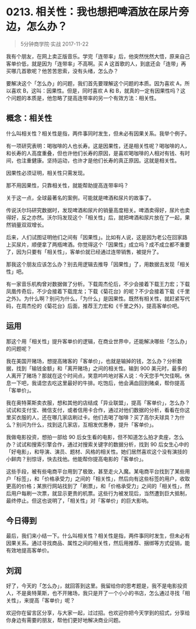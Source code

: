 # 0213. 相关性：我也想把啤酒放在尿片旁边，怎么办？
> 5分钟商学院·实战
2017-11-22

我有个朋友，在网上卖正版音乐。学完「连带率」后，他突然恍然大悟，原来自己客单价低，就是因为「连带率」不高啊。买 A 这首歌的人，到底还会「连带」再买哪几首歌呢？他苦苦思索，没有头绪，怎么办？

要解决这个「怎么办」的问题，我们首先要理解这个问题的本质。因为喜欢 A，所以喜欢 B，这叫：因果性。但是，同时喜欢 A 和 B，就真的一定有因果性吗？这个问题的本质是，他忽略了提高连带率的另一个有效方法：相关性。

## 概念：相关性
什么叫相关性？相关性是指，两件事同时发生，但未必有因果关系。我举个例子。

有一项研究表明：喝咖啡的人也长寿。这是因果性，还是相关性呢？喝咖啡的人，和长寿的人高度重叠，但也许他们长寿的原因，是喜欢喝咖啡的人相对有钱、有时间，也注重健康。坚持运动，也许才是他们长寿的真正原因。这就是相关性。

因果性必须证明，相关性只需发现。

那不用因果性，只靠相关性，就能帮助提高连带率吗？

关于这一点，全球最著名的案例，可能就是啤酒和尿片的故事了。

传说沃尔玛研究数据时，发现啤酒和尿片的销量高度相关。啤酒卖得好，尿片也卖得好，反之亦然。沃尔玛发现这个「相关性」后，就把啤酒和尿片放在了一起，果然销量双双增长。

后来，人们试图证明他们之间有「因果性」。比如有人说，这是因为老公在回家路上买尿片，顺便拿了两瓶啤酒。你觉得这个「因果性」成立吗？成不成立都不重要了，因为只要有「相关性」，客单价就已经通过连带销售，被提升了。

那我这个朋友应该怎么办？别去用逻辑去推导「因果性」了，用数据去发现「相关性」吧。

有一家音乐机构曾对数据做了分析。下载周杰伦后，不少会接着下载王力宏；下载凤凰传奇后，不少会接着下载庞龙；下载《菊花台》的呢？不少会接着下载《千里之外》。为什么啊？别问为什么，「为什么」是因果性。既然有相关性，就赶紧写代码，在周杰伦的《菊花台》后面，推荐王力宏和《千里之外》，提高客单价吧。

## 运用
那这个用「相关性」提升客单价的逻辑，在商业世界中，还能解决哪些「怎么办」的问题呢？

我在美国开赌场，想提高赌客的「客单价」，也就是输掉的钱，怎么办？分析数据，找到「输钱金额」和「离开赌场」之间的相关性。输到 900 美元时，最多的人离开了赌场？那就在这个时间点，笑意吟吟地对客人说：今天您手气欠佳啊。休息一下吧，我请您去吃这里最好的牛排。吃饱后，他会满血回到赌桌，帮你提高「客单价」。

我在奥特莱斯卖衣服，想和其他的店结成「异业联盟」，提高「客单价」，怎么办？试试和支付宝、微信支付，或者信用卡合作，通过对他们数据的分析，看看在你这里买衣服的人，还在哪几家店刷过卡。他们去喝了咖啡？买了高尔夫球具？为什么？别问为什么，找到这几家店，互相发优惠券，提升「客单价」。

我做电影投资，想拍一部给 90 后女生看的电影，但不知道怎么拍才卖座，怎么办？试试和搜索引擎合作，通过对搜索关键字的数据分析，找到 90 后女生心中的「好电影」，和导演、演员、题材、风格的相关性。她们居然喜欢这个没有演技的小鲜肉？别惊讶，快去找他。他能帮你提高电影的「客单价」。

这些手段，被有些电商平台用到了极致，甚至走火入魔。某电商平台找到了某些用户「标签」，和「价格承受力」之间的「相关性」，然后向有这些标签的用户，收取更高的价格；某旅行网站找到了「刷票」，和「价格承受力」之间的「相关性」，然后用户每刷一次票，就显示更贵的机票。这些行为被发现后，当然遭到巨大抵制，最终停止。但这也说明了，「相关性」对「客单价」的巨大影响。

## 今日得到
最后，我们来小结一下。什么叫相关性？相关性是指，两件事同时发生，但未必有因果关系。通过寻找商品、属性之间的相关性，然后用推荐、捆绑等方式促销，能有效地提高客单价。

## 刘润
好了，今天的「怎么办」，就回答到这里。我留给你的思考题是，我不是电影投资人，不是奥特莱斯，也不开赌场，我只是开了一个小小的书店，怎么通过寻找「相关性」，来提高「客单价」呢？

欢迎你在留言区分享，与大家一起，过过招。也欢迎你把今天学到的招式，分享给你身边有需要的朋友，帮他们更好地解决商业问题。




